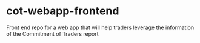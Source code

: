 # cot-webapp-frontend
Front end repo for a web app that will help traders leverage the information of the Commitment of Traders report
